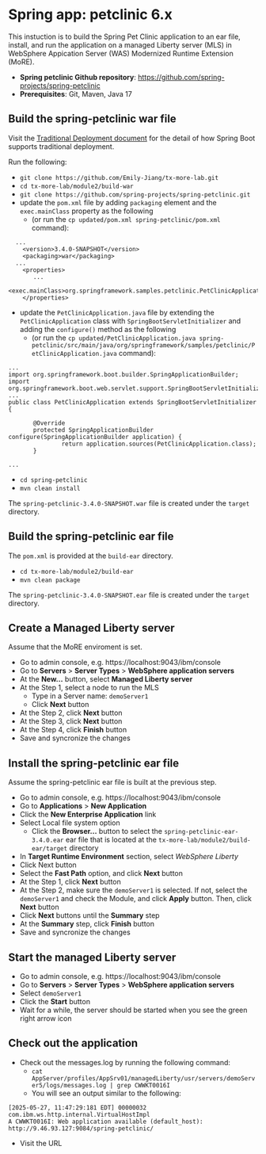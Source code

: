 # Spring app: petclinic 6.x

This instuction is to build the Spring Pet Clinic application to an ear file, install, and run the application on a managed Liberty server (MLS) in WebSphere Appication Server (WAS) Modernized Runtime Extension (MoRE).

- **Spring petclinic Github repository**: https://github.com/spring-projects/spring-petclinic
- **Prerequisites**: Git, Maven, Java 17

## Build the spring-petclinic war file

Visit the [Traditional Deployment document](https://docs.spring.io/spring-boot/how-to/deployment/traditional-deployment.html) for the detail of how Spring Boot supports traditional deployment.

Run the following:
- `git clone https://github.com/Emily-Jiang/tx-more-lab.git`
- `cd tx-more-lab/module2/build-war`
- `git clone https://github.com/spring-projects/spring-petclinic.git`
- update the `pom.xml` file by adding `packaging` element and the `exec.mainClass` property as the following
  - (or run the `cp updated/pom.xml spring-petclinic/pom.xml` command):

```
  ...
    <version>3.4.0-SNAPSHOT</version>
    <packaging>war</packaging>
  ...
    <properties>
       ...
       <exec.mainClass>org.springframework.samples.petclinic.PetClinicApplication</exec.mainClass>
    </properties>
```

- update the `PetClinicApplication.java` file by extending the `PetClinicApplication` class with `SpringBootServletInitializer` and adding the `configure()` method as the following
  - (or run the `cp updated/PetClinicApplication.java spring-petclinic/src/main/java/org/springframework/samples/petclinic/PetClinicApplication.java` command):
 
```
...
import org.springframework.boot.builder.SpringApplicationBuilder;
import org.springframework.boot.web.servlet.support.SpringBootServletInitializer;
...
public class PetClinicApplication extends SpringBootServletInitializer {

       @Override
       protected SpringApplicationBuilder configure(SpringApplicationBuilder application) {
               return application.sources(PetClinicApplication.class);
       }

...
```
- `cd spring-petclinic`
- `mvn clean install`

The `spring-petclinic-3.4.0-SNAPSHOT.war` file is created under the `target` directory.

## Build the spring-petclinic ear file

The `pom.xml` is provided at the `build-ear` directory.

- `cd tx-more-lab/module2/build-ear`
- `mvn clean package`

The `spring-petclinic-3.4.0-SNAPSHOT.ear` file is created under the `target` directory.

## Create a Managed Liberty server 

Assume that the MoRE enviroment is set.

- Go to admin console, e.g. https://localhost:9043/ibm/console 
- Go to **Servers** > **Server Types** > **WebSphere application servers**
- At the **New...** button, select **Managed Liberty server**
- At the Step 1, select a node to run the MLS
  - Type in a Server name: `demoServer1`
  - Click **Next** button
- At the Step 2, click **Next** button
- At the Step 3, click **Next** button
- At the Step 4, click **Finish** button
- Save and syncronize the changes

## Install the spring-petclinic ear file

Assume the spring-petclinic ear file is built at the previous step.

- Go to admin console, e.g. https://localhost:9043/ibm/console 
- Go to **Applications** > **New Application**
- Click the **New Enterprise Application** link
- Select Local file system option 
  - Click the **Browser...** button to select the `spring-petclinic-ear-3.4.0.ear` ear file that is located at the `tx-more-lab/module2/build-ear/target` directory 
- In **Target Runtime Environment** section, select _WebSphere Liberty_
- Click Next button 
- Select the **Fast Path** option, and click **Next** button 
- At the Step 1, click **Next** button 
- At the Step 2, make sure the `demoServer1` is selected. If not, select the `demoServer1` and check the Module, and click **Apply** button. Then, click **Next** button 
- Click **Next** buttons until the **Summary** step
- At the **Summary** step, click **Finish** button 
- Save and syncronize the changes

##  Start the managed Liberty server
- Go to admin console, e.g. https://localhost:9043/ibm/console 
- Go to **Servers** > **Server Types** > **WebSphere application servers**
- Select `demoServer1`
- Click the **Start** button 
- Wait for a while, the server should be started when you see the green right arrow icon

## Check out the application

- Check out the messages.log by running the following command:
  - `cat AppServer/profiles/AppSrv01/managedLiberty/usr/servers/demoServer5/logs/messages.log | grep CWWKT0016I`
  - You will see an output similar to the following:
```
[2025-05-27, 11:47:29:181 EDT] 00000032 com.ibm.ws.http.internal.VirtualHostImpl
A CWWKT0016I: Web application available (default_host): http://9.46.93.127:9084/spring-petclinic/
```
- Visit the URL
